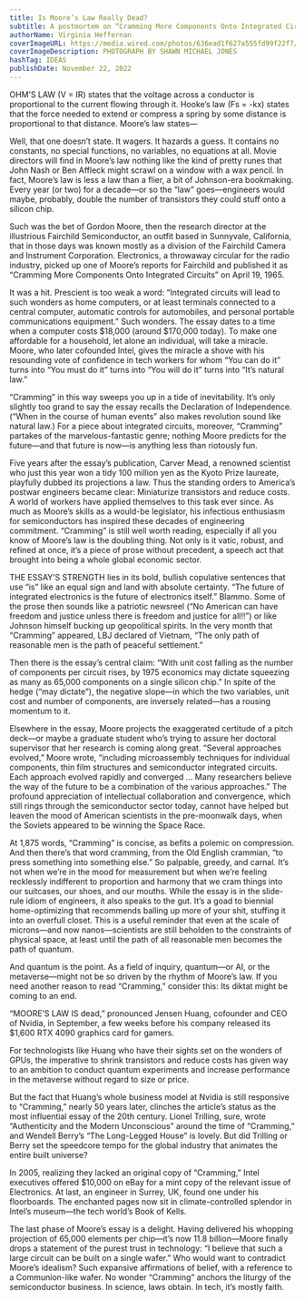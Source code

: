 ```yaml
---
title: Is Moore’s Law Really Dead?
subtitle: A postmortem on “Cramming More Components Onto Integrated Circuits”—the most influential article of the 20th century.
authorName: Virginia Heffernan
coverImageURL: https://media.wired.com/photos/636ead1f627a555fd99f22f7/master/w_1920,c_limit/WI120122_ST_Heffernan_01.jpg
coverImageDescription: PHOTOGRAPH BY SHAWN MICHAEL JONES
hashTag: IDEAS
publishDate: November 22, 2022
---
```


OHM’S LAW (V = IR) states that the voltage across a conductor is proportional to the current flowing through it. Hooke’s law (Fs = -kx) states that the force needed to extend or compress a spring by some distance is proportional to that distance. Moore’s law states—

Well, that one doesn’t state. It wagers. It hazards a guess. It contains no constants, no special functions, no variables, no equations at all. Movie directors will find in Moore’s law nothing like the kind of pretty runes that John Nash or Ben Affleck might scrawl on a window with a wax pencil. In fact, Moore’s law is less a law than a flier, a bit of Johnson-era bookmaking. Every year (or two) for a decade—or so the “law” goes—engineers would maybe, probably, double the number of transistors they could stuff onto a silicon chip.

Such was the bet of Gordon Moore, then the research director at the illustrious Fairchild Semiconductor, an outfit based in Sunnyvale, California, that in those days was known mostly as a division of the Fairchild Camera and Instrument Corporation. Electronics, a throwaway circular for the radio industry, picked up one of Moore’s reports for Fairchild and published it as “Cramming More Components Onto Integrated Circuits” on April 19, 1965.

It was a hit. Prescient is too weak a word: “Integrated circuits will lead to such wonders as home computers, or at least terminals connected to a central computer, automatic controls for automobiles, and personal portable communications equipment.” Such wonders. The essay dates to a time when a computer costs $18,000 (around $170,000 today). To make one affordable for a household, let alone an individual, will take a miracle. Moore, who later cofounded Intel, gives the miracle a shove with his resounding vote of confidence in tech workers for whom “You can do it” turns into “You must do it” turns into “You will do it” turns into “It’s natural law.”

“Cramming” in this way sweeps you up in a tide of inevitability. It’s only slightly too grand to say the essay recalls the Declaration of Independence. (“When in the course of human events” also makes revolution sound like natural law.) For a piece about integrated circuits, moreover, “Cramming” partakes of the marvelous-fantastic genre; nothing Moore predicts for the future—and that future is now—is anything less than riotously fun.

Five years after the essay’s publication, Carver Mead, a renowned scientist who just this year won a tidy 100 million yen as the Kyoto Prize laureate, playfully dubbed its projections a law. Thus the standing orders to America’s postwar engineers became clear: Miniaturize transistors and reduce costs. A world of workers have applied themselves to this task ever since. As much as Moore’s skills as a would-be legislator, his infectious enthusiasm for semiconductors has inspired these decades of engineering commitment. “Cramming” is still well worth reading, especially if all you know of Moore’s law is the doubling thing. Not only is it vatic, robust, and refined at once, it’s a piece of prose without precedent, a speech act that brought into being a whole global economic sector.

THE ESSAY’S STRENGTH lies in its bold, bullish copulative sentences that use “is” like an equal sign and land with absolute certainty. “The future of integrated electronics is the future of electronics itself.” Blammo. Some of the prose then sounds like a patriotic newsreel (“No American can have freedom and justice unless there is freedom and justice for all!!”) or like Johnson himself bucking up geopolitical spirits. In the very month that “Cramming” appeared, LBJ declared of Vietnam, “The only path of reasonable men is the path of peaceful settlement.”

Then there is the essay’s central claim: “With unit cost falling as the number of components per circuit rises, by 1975 economics may dictate squeezing as many as 65,000 components on a single silicon chip.” In spite of the hedge (“may dictate”), the negative slope—in which the two variables, unit cost and number of components, are inversely related—has a rousing momentum to it.

Elsewhere in the essay, Moore projects the exaggerated certitude of a pitch deck—or maybe a graduate student who’s trying to assure her doctoral supervisor that her research is coming along great. “Several approaches evolved,” Moore wrote, “including microassembly techniques for individual components, thin film structures and semiconductor integrated circuits. Each approach evolved rapidly and converged … Many researchers believe the way of the future to be a combination of the various approaches.” The profound appreciation of intellectual collaboration and convergence, which still rings through the semiconductor sector today, cannot have helped but leaven the mood of American scientists in the pre-moonwalk days, when the Soviets appeared to be winning the Space Race.

At 1,875 words, “Cramming” is concise, as befits a polemic on compression. And then there’s that word cramming, from the Old English crammian, “to press something into something else.” So palpable, greedy, and carnal. It’s not when we’re in the mood for measurement but when we’re feeling recklessly indifferent to proportion and harmony that we cram things into our suitcases, our shoes, and our mouths. While the essay is in the slide-rule idiom of engineers, it also speaks to the gut. It’s a goad to biennial home-optimizing that recommends balling up more of your shit, stuffing it into an overfull closet. This is a useful reminder that even at the scale of microns—and now nanos—scientists are still beholden to the constraints of physical space, at least until the path of all reasonable men becomes the path of quantum.

And quantum is the point. As a field of inquiry, quantum—or AI, or the metaverse—might not be so driven by the rhythm of Moore’s law. If you need another reason to read “Cramming,” consider this: Its diktat might be coming to an end.

“MOORE’S LAW IS dead,” pronounced Jensen Huang, cofounder and CEO of Nvidia, in September, a few weeks before his company released its $1,600 RTX 4090 graphics card for gamers.

For technologists like Huang who have their sights set on the wonders of GPUs, the imperative to shrink transistors and reduce costs has given way to an ambition to conduct quantum experiments and increase performance in the metaverse without regard to size or price.

But the fact that Huang’s whole business model at Nvidia is still responsive to “Cramming,” nearly 50 years later, clinches the article’s status as the most influential essay of the 20th century. Lionel Trilling, sure, wrote “Authenticity and the Modern Unconscious” around the time of “Cramming,” and Wendell Berry’s “The Long-Legged House” is lovely. But did Trilling or Berry set the speedcore tempo for the global industry that animates the entire built universe?

In 2005, realizing they lacked an original copy of “Cramming,” Intel executives offered $10,000 on eBay for a mint copy of the relevant issue of Electronics. At last, an engineer in Surrey, UK, found one under his floorboards. The enchanted pages now sit in climate-controlled splendor in Intel’s museum—the tech world’s Book of Kells.

The last phase of Moore’s essay is a delight. Having delivered his whopping projection of 65,000 elements per chip—it’s now 11.8 billion—Moore finally drops a statement of the purest trust in technology: “I believe that such a large circuit can be built on a single wafer.” Who would want to contradict Moore’s idealism? Such expansive affirmations of belief, with a reference to a Communion-like wafer. No wonder “Cramming” anchors the liturgy of the semiconductor business. In science, laws obtain. In tech, it’s mostly faith.